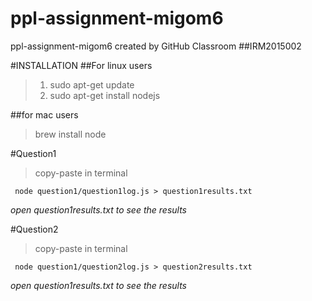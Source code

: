 # ppl-assignment-migom6
ppl-assignment-migom6 created by GitHub Classroom
##IRM2015002

#INSTALLATION
##For linux users
>1. sudo apt-get update
> 2. sudo apt-get install nodejs

##for mac users
> brew install node

#Question1
> copy-paste in terminal
<pre><code> node question1/question1log.js > question1results.txt
</code></pre>
_open *question1results.txt* to see the results_

#Question2
> copy-paste in terminal
<pre><code> node question1/question2log.js > question2results.txt
</code></pre>
_open *question1results.txt* to see the results_
